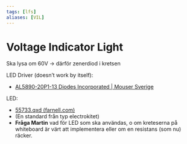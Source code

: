 ```yaml
---
tags: [lfs]
aliases: [VIL]
---
```

# Voltage Indicator Light
Ska lysa om 60V $\rightarrow$ därför zenerdiod i kretsen

LED Driver (doesn’t work by itself):
- [AL5890-20P1-13 Diodes Incorporated | Mouser Sverige](https://www.mouser.se/ProductDetail/Diodes-Incorporated/AL5890-20P1-13?qs=W0yvOO0ixfFCSjYJtC119A%3D%3D)

LED:
-  [55733.qxd (farnell.com)](https://www.farnell.com/datasheets/1498852.pdf) 
- (En standard från typ electrokitet)
- **Fråga Martin** vad för LED som ska användas, o om kreteserna på whiteboard är värt att implementera eller om en resistans (som nu) räcker. 
